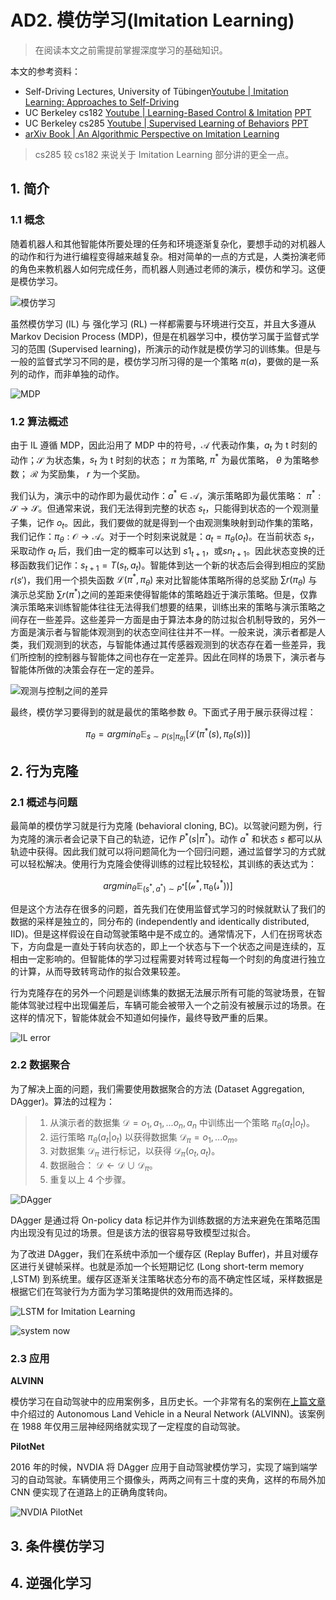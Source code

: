# AD2. 模仿学习(Imitation Learning)

> 在阅读本文之前需提前掌握深度学习的基础知识。

本文的参考资料：
- Self-Driving Lectures, University of Tübingen[Youtube | Imitation Learning: Approaches to Self-Driving](https://www.youtube.com/watch?v=twMHsKYtHKA&list=PL05umP7R6ij321zzKXK6XCQXAaaYjQbzr&index=4)
- UC Berkeley cs182 [Youtube | Learning-Based Control & Imitation](https://www.youtube.com/watch?v=kGc8jOy5_zY) [PPT](https://cs182sp21.github.io/static/slides/lec-14.pdf)
- UC Berkeley cs285 [Youtube | Supervised Learning of Behaviors](https://www.youtube.com/watch?v=H_z7vxGhsQk&list=PL_iWQOsE6TfURIIhCrlt-wj9ByIVpbfGc&index=7) [PPT](https://rail.eecs.berkeley.edu/deeprlcourse/static/slides/lec-2.pdf)
- [arXiv Book | An Algorithmic Perspective on Imitation Learning](https://arxiv.org/abs/1811.06711)

> cs285 较 cs182 来说关于 Imitation Learning 部分讲的更全一点。

## 1. 简介

### 1.1 概念

随着机器人和其他智能体所要处理的任务和环境逐渐复杂化，要想手动的对机器人的动作和行为进行编程变得越来越复杂。相对简单的一点的方式是，人类扮演老师的角色来教机器人如何完成任务，而机器人则通过老师的演示，模仿和学习。这便是模仿学习。

![模仿学习](pics/IL_pipeline.png)

虽然模仿学习 (IL) 与 强化学习 (RL) 一样都需要与环境进行交互，并且大多遵从 Markov Decision Process (MDP)，但是在机器学习中，模仿学习属于监督式学习的范围 (Supervised learning)，所演示的动作就是模仿学习的训练集。但是与一般的监督式学习不同的是，模仿学习所习得的是一个策略 $\pi(a)$，要做的是一系列的动作，而非单独的动作。

![MDP](./pics/mdpnew.png)

### 1.2 算法概述

由于 IL 遵循 MDP，因此沿用了 MDP 中的符号，$\mathcal{A}$ 代表动作集，$a_t$ 为 t 时刻的动作；$\mathcal{S}$ 为状态集，$s_t$ 为 t 时刻的状态； $\pi$ 为策略, $\pi^*$ 为最优策略， $\theta$ 为策略参数； $\mathcal{R}$ 为奖励集， $r$ 为一个奖励。

我们认为，演示中的动作即为最优动作：$a^*\in \mathcal{A}$，演示策略即为最优策略： $\pi ^*: \mathcal{S} \rightarrow \mathcal{S}$。但通常来说，我们无法得到完整的状态 $s_t$，只能得到状态的一个观测量子集，记作 $o_t$。因此，我们要做的就是得到一个由观测集映射到动作集的策略，我们记作：$\pi _{\theta}: \mathcal{O} \rightarrow \mathcal{A}$。对于一个时刻来说就是：$a_t = \pi _{\theta}(o_t)$。在当前状态 $s_t$，采取动作 $a_t$ 后，我们由一定的概率可以达到 $s1_{t+1}$，或$sn_{t+1}$。因此状态变换的迁移函数我们记作：$s_{t+1} = T(s_t,a_t)$。智能体到达一个新的状态后会得到相应的奖励 $r(s')$，我们用一个损失函数 $\mathcal{L}(\pi^*,\pi _{\theta})$ 来对比智能体策略所得的总奖励 $\sum r(\pi _{\theta})$ 与演示总奖励 $\sum r(\pi ^*)$之间的差距来使得智能体的策略趋近于演示策略。但是，仅靠演示策略来训练智能体往往无法得我们想要的结果，训练出来的策略与演示策略之间存在一些差异。这些差异一方面是由于算法本身的防过拟合机制导致的，另外一方面是演示者与智能体观测到的状态空间往往并不一样。一般来说，演示者都是人类，我们观测到的状态，与智能体通过其传感器观测到的状态存在着一些差异，我们所控制的控制器与智能体之间也存在一定差异。因此在同样的场景下，演示者与智能体所做的决策会存在一定的差异。

![观测与控制之间的差异](./pics/sys_diff.png)

最终，模仿学习要得到的就是最优的策略参数 $\theta$。下面式子用于展示获得过程：

$$
\pi _{\theta} = argmin _{\theta} \mathbb{E}_{s \sim P(s|\pi _{\theta)}}[\mathcal{L}(\pi^*(s),\pi _{\theta}(s))]
$$

## 2. 行为克隆

### 2.1 概述与问题

最简单的模仿学习就是行为克隆 (behavioral cloning, BC)。以驾驶问题为例，行为克隆的演示者会记录下自己的轨迹，记作 $P^*(s|\pi^*)$。动作 $a^*$ 和状态 $s$ 都可以从轨迹中获得。因此我们就可以将问题简化为一个回归问题，通过监督学习的方式就可以轻松解决。使用行为克隆会使得训练的过程比较轻松，其训练的表达式为：

$$
argmin_{\theta} \mathbb{E}_{(s^*,a^*)\sim P^*}[\mathcal{(a^*,\pi_{\theta}(s^*))}]
$$

但是这个方法存在很多的问题，首先我们在使用监督式学习的时候就默认了我们的数据的采样是独立的，同分布的 (independently and identically distributed, IID)。但是这样假设在自动驾驶策略中是不成立的。通常情况下，人们在拐弯状态下，方向盘是一直处于转向状态的，即上一个状态与下一个状态之间是连续的，互相由一定影响的。但智能体的学习过程需要对转弯过程每一个时刻的角度进行独立的计算，从而导致转弯动作的拟合效果较差。

行为克隆存在的另外一个问题是训练集的数据无法展示所有可能的驾驶场景，在智能体驾驶过程中出现偏差后，车辆可能会被带入一个之前没有被展示过的场景。在这样的情况下，智能体就会不知道如何操作，最终导致严重的后果。

![IL error](./pics/IL_error.png)

### 2.2 数据聚合 

为了解决上面的问题，我们需要使用数据聚合的方法 (Dataset Aggregation, DAgger)。算法的过程为：


> 1. 从演示者的数据集 $\mathcal{D}={o_1, a_1,...o_n,a_n}$ 中训练出一个策略 $\pi_{\theta}(a_t | o_t)$。
> 2. 运行策略 $\pi_{\theta}(a_t | o_t)$ 以获得数据集  $\mathcal{D}_{\pi}={o_1,...o_m}$。
> 3. 对数据集 $\mathcal{D}_{\pi}$ 进行标记，以获得 $\mathcal{D}_{\pi}(o_t,a_t)$。
> 4. 数据融合： $\mathcal{D} \leftarrow \mathcal{D} \cup \mathcal{D}_{\pi}$。
> 5. 重复以上 4 个步骤。

![DAgger](./pics/DAgger.png)

DAgger 是通过将 On-policy data 标记并作为训练数据的方法来避免在策略范围内出现没有见过的场景。但是该方法的很容易导致模型过拟合。

为了改进 DAgger，我们在系统中添加一个缓存区 (Replay Buffer)，并且对缓存区进行关键帧采样。也就是添加一个长短期记忆 (Long short-term memory ,LSTM) 到系统里。缓存区逐渐关注策略状态分布的高不确定性区域，采样数据是根据它们在驾驶行为方面为学习策略提供的效用而选择的。

![LSTM for Imitation Learning](./pics/LSTM_IL.png)

![system now](./pics/LSTM_sys.png)

### 2.3 应用

**ALVINN**

模仿学习在自动驾驶中的应用案例多，且历史长。一个非常有名的案例在[上篇文章](https://zhuanlan.zhihu.com/p/518099071)中介绍过的 Autonomous Land Vehicle in a Neural Network (ALVINN)。该案例在 1988 年仅用三层神经网络就实现了一定程度的自动驾驶。

**PilotNet**

2016 年的时候，NVDIA 将 DAgger 应用于自动驾驶模仿学习，实现了端到端学习的自动驾驶。车辆使用三个摄像头，两两之间有三十度的夹角，这样的布局外加 CNN 便实现了在道路上的正确角度转向。

![NVDIA PilotNet](./pics/nvdia-dave2.jpg)

## 3. 条件模仿学习



## 4. 逆强化学习

